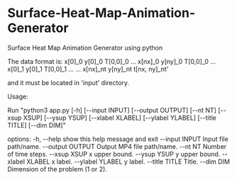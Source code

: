 # Surface-Heat-Map-Animation-Generator
Surface Heat Map Animation Generator using python

The data format is:
x[0]_0 y[0]_0 T[0,0]_0
...
x[nx]_0 y[ny]_0 T[0,0]_0
...
x[0]_1 y[0]_1 T[0,0]_1
...
...
x[nx]_nt y[ny]_nt t[nx, ny]_nt'

and it must be located in 'input' directory.

Usage:

Run "python3 app.py [-h] [--input INPUT] [--output OUTPUT] [--nt NT] [--xsup XSUP]
              [--ysup YSUP] [--xlabel XLABEL] [--ylabel YLABEL]
              [--title TITLE] [--dim DIM]"

options:
  -h, --help       show this help message and exit
  --input INPUT    Input file path/name.
  --output OUTPUT  Output MP4 file path/name.
  --nt NT          Number of time steps.
  --xsup XSUP      x upper bound.
  --ysup YSUP      y upper bound.
  --xlabel XLABEL  x label.
  --ylabel YLABEL  y label.
  --title TITLE    Title.
  --dim DIM        Dimension of the problem (1 or 2).
